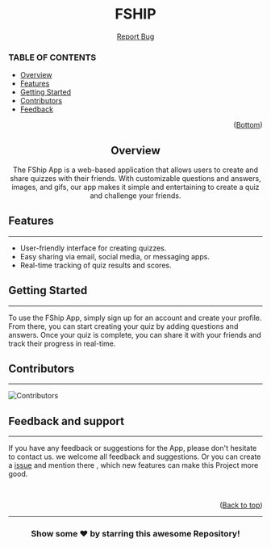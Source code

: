 <div id='top'></div>
<h1 align='center' >FSHIP</h1>
<p align='center'>
<a href="https://github.com/firtysh/fship/issues">Report Bug</a>
</p>

### TABLE OF CONTENTS
* [Overview](#Overview)
* [Features](#Feature)
* [Getting Started](#GettingStarted)
* [Contributors](#Contributors)
* [Feedback](#Feedback)


<p align="right">(<a href="#Bottom">Bottom</a>)</p>

<h2 align="center" id="Overview">Overview</h2>
<p align="center"> The FShip App is a web-based application that allows users to create and share quizzes with their friends. With customizable questions and answers, images, and gifs, our app makes it simple and entertaining to create a quiz and challenge your friends.
</p>


<div id="Feature"></div>

## **Features**
---
* User-friendly interface for creating quizzes.
* Easy sharing via email, social media, or messaging apps.
* Real-time tracking of quiz results and scores.

<div id="GettingStarted"></div>

## **Getting Started**
---

To use the FShip App, simply sign up for an account and create your profile. From there, you can start creating your quiz by adding questions and answers. Once your quiz is complete, you can share it with your friends and track their progress in real-time.

<div id="Contributors"></div>

## **Contributors**
---

![Contributors](https://contributors-img.web.app/image?repo=firtysh/fship)

<div id="Feedback"></div>

## **Feedback and support**
---
If you have any feedback or suggestions for the App, please don't hesitate to contact us. we welcome all feedback and suggestions.
Or you can create a  <a href="https://github.com/firtysh/fship/issues">issue</a> and mention there , which new features can make this Project more good.
<br>

<br>
<p align="right">(<a href="#top">Back to top</a>)</p>

<hr>

<div align="center">

### Show some ❤️ by starring this awesome Repository!

</div>
<div id="Bottom"></div>